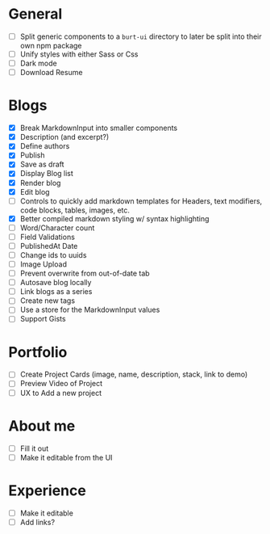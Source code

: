 # General

- [ ] Split generic components to a `burt-ui` directory to later be split into their own npm package
- [ ] Unify styles with either Sass or Css
- [ ] Dark mode
- [ ] Download Resume

# Blogs

- [x] Break MarkdownInput into smaller components
- [x] Description (and excerpt?)
- [x] Define authors
- [x] Publish
- [x] Save as draft
- [x] Display Blog list
- [x] Render blog
- [x] Edit blog
- [ ] Controls to quickly add markdown templates for Headers, text modifiers, code blocks, tables, images, etc.
- [x] Better compiled markdown styling w/ syntax highlighting
- [ ] Word/Character count
- [ ] Field Validations
- [ ] PublishedAt Date
- [ ] Change ids to uuids
- [ ] Image Upload
- [ ] Prevent overwrite from out-of-date tab
- [ ] Autosave blog locally
- [ ] Link blogs as a series
- [ ] Create new tags
- [ ] Use a store for the MarkdownInput values
- [ ] Support Gists

# Portfolio

- [ ] Create Project Cards (image, name, description, stack, link to demo)
- [ ] Preview Video of Project
- [ ] UX to Add a new project

# About me

- [ ] Fill it out
- [ ] Make it editable from the UI

# Experience

- [ ] Make it editable
- [ ] Add links?
